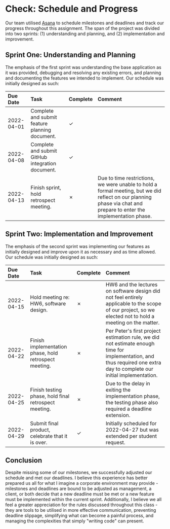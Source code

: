 # Check: Schedule and Progress

Our team utilised [Asana](https://asana.com/) to schedule milestones and deadlines and track our progress throughout
this assignment. The span of the project was divided into two sprints: (1) understanding and planning, and (2) 
implementation and improvement.

## Sprint One: Understanding and Planning

The emphasis of the first sprint was understanding the base application as it was provided, debugging and resolving any 
existing errors, and planning and documenting the features we intended to implement. Our schedule was initially 
designed as such:

| Due Date   | Task                                             | Complete | Comment                                                                                                                                                             |
|:-----------|:-------------------------------------------------|:---------|:--------------------------------------------------------------------------------------------------------------------------------------------------------------------|
| 2022-04-01 | Complete and submit feature planning document.   | ✓        |                                                                                                                                                                     |
| 2022-04-08 | Complete and submit GitHub integration document. | ✓        |                                                                                                                                                                     |
| 2022-04-13 | Finish sprint, hold retrospect meeting.          | ✗        | Due to time restrictions, we were unable to hold a formal meeting, but we did reflect on our planning phase via chat and prepare to enter the implementation phase. |

## Sprint Two: Implementation and Improvement

The emphasis of the second sprint was implementing our features as initially designed and improve upon it as necessary 
and as time allowed. Our schedule was initially designed as such:

| Due Date   | Task                                                  | Complete | Comment                                                                                                                                                                |
|:-----------|:------------------------------------------------------|:---------|:-----------------------------------------------------------------------------------------------------------------------------------------------------------------------|
| 2022-04-15 | Hold meeting re: HW6, software design.                | ✗        | HW6 and the lectures on software design did not feel entirely applicable to the scope of our project, so we elected not to hold a meeting on the matter.               |
| 2022-04-22 | Finish implementation phase, hold retrospect meeting. | ✗        | Per Peter's first project estimation rule, we did not estimate enough time for implementation, and thus required one extra day to complete our initial implementation. | 
| 2022-04-25 | Finish testing phase, hold final retrospect meeting.  | ✗        | Due to the delay in exiting the implementation phase, the testing phase also required a deadline extension.                                                            |
| 2022-04-29 | Submit final product, celebrate that it is over.      | ✓        | Initially scheduled for 2022-04-27 but was extended per student request.                                                                                               |

## Conclusion

Despite missing some of our milestones, we successfully adjusted our schedule and met our deadlines. I believe this 
experience has better prepared us all for what I imagine a corporate environment may provide - milestones and deadlines
are bound to be adjusted as management, a client, or both decide that a new deadline must be met or a new feature must
be implemented within the current sprint. Additionally, I believe we all feel a greater appreciation for the rules
discussed throughout this class - they are tools to be utilised in more effective communication, preventing deadline
slippage, simplifying what can become a painful process, and managing the complexities that simply "writing code" can
present.